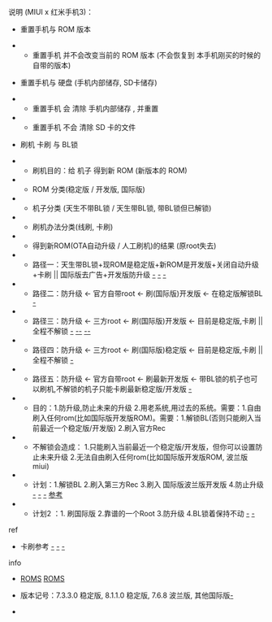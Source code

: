 
说明 (MIUI x 红米手机3)：
- 重置手机与 ROM 版本
- - 重置手机 并不会改变当前的 ROM 版本 (不会恢复到 本手机刚买的时候的自带的版本)

- 重置手机与 硬盘 (手机内部储存, SD卡储存)
- - 重置手机 会 清除 手机内部储存 , 并重置
- - 重置手机 不会 清除 SD 卡的文件

- 刷机 卡刷 与 BL锁
- - 刷机目的：给 机子 得到新 ROM (新版本的 ROM)
- - ROM 分类(稳定版 / 开发版, 国际版)
- - 机子分类 (天生不带BL锁 / 天生带BL锁, 带BL锁但已解锁)
- - 刷机办法分类(线刷, 卡刷)
- - 得到新ROM(OTA自动升级 / 人工刷机)的结果 (原root失去)
- - 路径一：天生带BL锁+现ROM是稳定版+新ROM是开发版+关闭自动升级+卡刷 || 国际版去广告+开发版防升级 [-](https://www.zhihu.com/question/22282114) [-](http://www.miui.com/thread-2870129-1-1.html#国际版) [-](http://www.miui.com/thread-6378531-2-1.html#防升级)
- - 路径二：防升级 <- 官方自带root <- 刷(国际版)开发版 <- 在稳定版解锁BL [-](http://www.miui.com/thread-6187019-1-1.html)
- - 路径三：防升级 <- 三方root <- 刷(国际版)开发版 <- 目前是稳定版,卡刷 || 全程不解锁 [-](http://www.miui.com/thread-6187019-1-1.html#开发版若不解锁BL则无'开发版自带的ROOT') [--](http://www.miui.com/thread-3926281-1-1.html#不解锁对卡刷的影响----) [--](http://www.miui.com/shuaji-329.html#不解锁对卡刷的影响--基本等于不能卡刷or只能卡刷最新版--甚至不能刷国际版咯)
- - 路径四：防升级 <- 三方root <- 刷(国际版)稳定版 <- 目前是稳定版,卡刷 || 全程不解锁 [-](https://www.zhihu.com/question/22656694#稳定版root)
- - 路径五：防升级 <- 官方自带root <- 刷最新开发版 <- 带BL锁的机子也可以刷机,不解锁的机子只能卡刷最新稳定版/开发版 [-](http://www.miui.com/shuaji-329.html)
- - 目的：1.防升级,防止未来的升级 2.用老系统,用过去的系统。需要：1.自由刷入任何rom(比如国际版开发版ROM)。需要：1.解锁BL(否则只能刷入当前最近一个稳定版/开发版) 2.刷入官方Rec
- - 不解锁会造成： 1.只能刷入当前最近一个稳定版/开发版，但你可以设置防止未来升级 2.无法自由刷入任何rom(比如国际版开发版ROM, 波兰版 miui)
- - 计划：1.解锁BL 2.刷入第三方Rec 3.刷入 国际版波兰版开发版 4.防止升级 [-](http://tieba.baidu.com/p/3786609525) [-](http://www.miui.com/thread-6378531-2-1.html#防升级) [-](http://ju.outofmemory.cn/entry/274743#防升级用改build.prod) [参考](https://yeziting.com/441.html#G-波兰版miui)
- - 计划2 ：1. 刷国际版 2.靠谱的一个Root 3.防升级 4.BL锁着保持不动 [-](http://www.miui.com/thread-2870129-1-1.html#国际版) [-](http://ju.outofmemory.cn/entry/274743)



ref
- 卡刷参考 [-](http://www.miui.com/thread-8222552-1-1.html) [-](http://www.miui.com/shuaji-329.html) [-](http://www.miui.com/thread-6187019-1-1.html#卡刷开发版-解锁BL-获得root)




info
- [ROMS](http://www.miui.com/download-312.html#红米手机3) [ROMS](http://en.miui.com/download-298.html#Redmi3)
- 版本记号：7.3.3.0 稳定版, 8.1.1.0 稳定版, 7.6.8 波兰版, 其他国际版[-](http://ju.outofmemory.cn/entry/274743)

-
